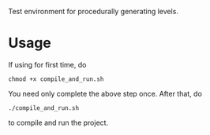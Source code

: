Test environment for procedurally generating levels.

# Usage
If using for first time, do
```
chmod +x compile_and_run.sh
```

You need only complete the above step once. After that, do

```
./compile_and_run.sh
```

to compile and run the project.
